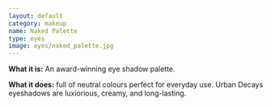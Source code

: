 ```yaml
---
layout: default
category: makeup
name: Naked Palette 
type: eyes
image: eyes/naked_palette.jpg
---
```


**What it is:**
An award-winning eye shadow palette.

**What it does:**
full of neutral colours perfect for everyday use. Urban Decays eyeshadows are luxiorious, creamy, and long-lasting. 